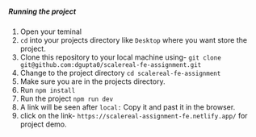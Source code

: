 ##### Running the project

1. Open your teminal
2. `cd` into your projects directory like `Desktop` where you want store the project.
3. Clone this repository to your local machine using-
   `git clone git@github.com:dgupta0/scalereal-fe-assignment.git`
4. Change to the project directory `cd scalereal-fe-assignment`
5. Make sure you are in the projects directory.
6. Run `npm install`
7. Run the project `npm run dev`
8. A link will be seen after `local:` Copy it and past it in the browser.
9. click on the link- `https://scalereal-assignment-fe.netlify.app/` for project demo.
